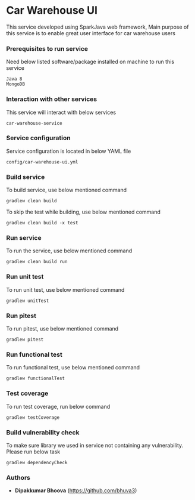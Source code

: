 # Car Warehouse UI

This service developed using SparkJava web framework, Main purpose of this service is to enable great user interface for car warehouse users 


### Prerequisites to run service

Need below listed software/package installed on machine to run this service

    Java 8
    MongoDB

### Interaction with other services

This service will interact with below services 

    car-warehouse-service

### Service configuration

Service configuration is located in below YAML file

    config/car-warehouse-ui.yml
    
### Build service

To build service, use below mentioned command

```
gradlew clean build
```

To skip the test while building, use below mentioned command

```
gradlew clean build -x test
```

### Run service

To run the service, use below mentioned command

```
gradlew clean build run
```
 
### Run unit test

To run unit test, use below mentioned command
```
gradlew unitTest
```

### Run pitest

To run pitest, use below mentioned command
```
gradlew pitest
```

### Run functional test

To run functional test, use below mentioned command
```
gradlew functionalTest
```

### Test coverage

To run test coverage, run below command

```
gradlew testCoverage
```

### Build vulnerability check

To make sure library we used in service not containing any vulnerability. Please run below task

```
gradlew dependencyCheck
```


### Authors

* **Dipakkumar Bhoova** (https://github.com/bhuva3)
